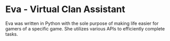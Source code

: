 # Eva - Virtual Clan Assistant
Eva was written in Python with the sole purpose of making life easier for gamers of a specific game. She utilizes various APIs to efficiently complete tasks.

